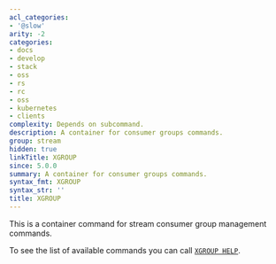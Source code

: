 ```yaml
---
acl_categories:
- '@slow'
arity: -2
categories:
- docs
- develop
- stack
- oss
- rs
- rc
- oss
- kubernetes
- clients
complexity: Depends on subcommand.
description: A container for consumer groups commands.
group: stream
hidden: true
linkTitle: XGROUP
since: 5.0.0
summary: A container for consumer groups commands.
syntax_fmt: XGROUP
syntax_str: ''
title: XGROUP
---
```

This is a container command for stream consumer group management commands.

To see the list of available commands you can call [`XGROUP HELP`](/commands/xgroup-help).
